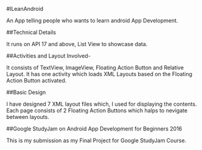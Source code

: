 #ILeanAndroid

An App telling people who wants to learn android App Development.

##Technical Details

It runs on API 17 and above, 
List View to showcase data.

##Activities and Layout Involved-

It consists of TextView, ImageView, Floating Action Button and Relative Layout. 
It has one activity which loads XML Layouts based on the Floating Action Button activated.

##Basic Design

I have designed 7 XML layout files which, I used for displaying the contents. 
Each page consists of 2 Floating Action Buttons which halps to nevigate between layouts.

##Google StudyJam on Android App Development for Beginners 2016

  This is my submission as my Final Project for Google StudyJam Course.
